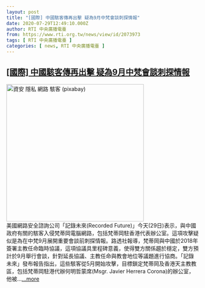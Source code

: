 ```yaml
---
layout: post
title: "[國際] 中國駭客傳再出擊 疑為9月中梵會談刺探情報"
date: 2020-07-29T12:49:10.000Z
author: RTI 中央廣播電臺
from: https://www.rti.org.tw/news/view/id/2073973
tags: [ RTI 中央廣播電臺 ]
categories: [ news, RTI 中央廣播電臺 ]
---
```

<!--1596026950000-->
[[國際] 中國駭客傳再出擊 疑為9月中梵會談刺探情報](https://www.rti.org.tw/news/view/id/2073973)
------

<div>
<img src="https://static.rti.org.tw/assets/thumbnails/2020/06/29/1c5595b51f76e522bb35f0438bc3f1d2.jpg" width="360" alt="資安 隱私 網路 駭客 (pixabay)" title="資安 隱私 網路 駭客 (pixabay)"><br>美國網路安全諮詢公司「記錄未來(Recorded Future)」今天(29日)表示，與中國政府有關的駭客入侵梵蒂岡電腦網路，包括梵蒂岡駐香港代表辦公室。這項攻擊疑似是為在中梵9月展開重要會談前刺探情報。路透社報導，梵蒂岡與中國於2018年簽署主教任命臨時協議，這項協議具里程碑意義，使得雙方關係趨於穩定，雙方預計於9月舉行會談，針對延長協議、主教任命與教會地位等議題進行協商。「記錄未來」發布報告指出，這些駭客從5月開始攻擊，目標鎖定梵蒂岡及香港天主教教區，包括梵蒂岡駐港代辦何明哲蒙席(Msgr. Javier Herrera Corona)的辦公室，他被...<a target="_blank" href="https://www.rti.org.tw/news/view/id/2073973">...more</a>
</div>

